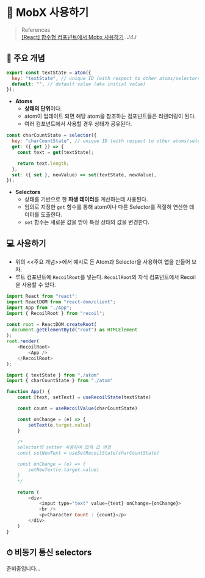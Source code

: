 # 💾 MobX 사용하기

> References <br> <a href="https://jforj.tistory.com/154">[React] 함수형 컴포넌트에서 Mobx 사용하기</a> _.J4J_

## 📃 주요 개념

```javascript
export const textState = atom({
  key: "textState", // unique ID (with respect to other atoms/selectors)
  default: "", // default value (aka initial value)
});
```

- **Atoms**
  - **상태의 단위**이다.
  - atom이 업데이트 되면 해당 atom을 참조하는 컴포넌트들은 리렌더링이 된다.
  - 여러 컴포넌트에서 사용할 경우 상태가 공유된다.

```javascript
const charCountState = selector({
  key: "charCountState", // unique ID (with respect to other atoms/selectors)
  get: ({ get }) => {
    const text = get(textState);

    return text.length;
  },
  set: ({ set }, newValue) => set(textState, newValue),
});
```

- **Selectors**
  - 상태를 기반으로 한 **파생 데이터**를 계산하는데 사용된다.
  - 임의로 지정한 `get` 함수를 통해 atom이나 다른 Selector를 적절히 연산한 데이터를 도출한다.
  - `set` 함수는 새로운 값을 받아 특정 상태의 값을 변경한다.

## 💻 사용하기

- 위의 <<주요 개념>>에서 예시로 든 Atom과 Selector을 사용하여 앱을 만들어 보자.
- 루트 컴포넌트에 `RecoilRoot`를 넣는다. `RecoilRoot`의 자식 컴포넌트에서 Recoil을 사용할 수 있다.

```javascript
import React from "react";
import ReactDOM from "react-dom/client";
import App from "./App";
import { RecoilRoot } from "recoil";

const root = ReactDOM.createRoot(
  document.getElementById("root") as HTMLElement
);
root.render(
    <RecoilRoot>
        <App />
    </RecoilRoot>
);
```

```javascript
import { textState } from "./atom"
import { charCountState } from "./atom"

function App() {
    const [text, setText] = useRecoilState(textState)

    const count = useRecoilValue(charCountState)

    const onChange = (e) => {
        setText(e.target.value)
    }

    /*
    selector의 setter 사용하여 입력 값 변경
    const setNewText = useSetRecoilState(charCountState)

    const onChange = (e) => {
        setNewText(e.target.value)
    }
    */

    return (
        <div>
            <input type="text" value={text} onChange={onChange}>
            <br />
            <p>Character Count : {count}</p>
        </div>
    )
}
```

## ⏱ 비동기 통신 selectors

준비중입니다...
